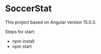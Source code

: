 # SoccerStat

This project based on Angular version 15.0.3.

Steps for start:
- npm install
- npm start
